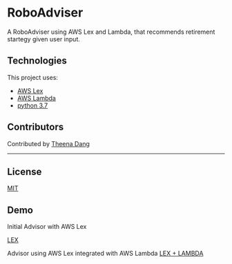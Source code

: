 # RoboAdviser

A RoboAdviser using AWS Lex and Lambda, that recommends retirement startegy given user input.

## Technologies

This project uses:
- [AWS Lex](https://docs.aws.amazon.com/lex/latest/dg/what-is.html)
- [AWS Lambda](https://docs.aws.amazon.com/lambda/latest/dg/welcome.html)
- [python 3.7](https://www.python.org/downloads/release/python-370/)

## Contributors

Contributed by [Theena Dang](maria.cristina.dang@gmail.com)

---

## License

[MIT](LICENSE)

## Demo

Initial Advisor with AWS Lex

[LEX](./lex.mov)

Advisor using AWS Lex integrated with AWS Lambda
[LEX + LAMBDA](./lex_and_lambda.mov)
